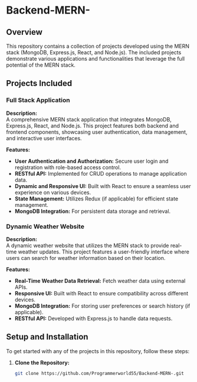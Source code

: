 # Backend-MERN-

## Overview

This repository contains a collection of projects developed using the MERN stack (MongoDB, Express.js, React, and Node.js). The included projects demonstrate various applications and functionalities that leverage the full potential of the MERN stack.

## Projects Included

### Full Stack Application

**Description:**  
A comprehensive MERN stack application that integrates MongoDB, Express.js, React, and Node.js. This project features both backend and frontend components, showcasing user authentication, data management, and interactive user interfaces.

**Features:**
- **User Authentication and Authorization:** Secure user login and registration with role-based access control.
- **RESTful API:** Implemented for CRUD operations to manage application data.
- **Dynamic and Responsive UI:** Built with React to ensure a seamless user experience on various devices.
- **State Management:** Utilizes Redux (if applicable) for efficient state management.
- **MongoDB Integration:** For persistent data storage and retrieval.

### Dynamic Weather Website

**Description:**  
A dynamic weather website that utilizes the MERN stack to provide real-time weather updates. This project features a user-friendly interface where users can search for weather information based on their location.

**Features:**
- **Real-Time Weather Data Retrieval:** Fetch weather data using external APIs.
- **Responsive UI:** Built with React to ensure compatibility across different devices.
- **MongoDB Integration:** For storing user preferences or search history (if applicable).
- **RESTful API:** Developed with Express.js to handle data requests.

## Setup and Installation

To get started with any of the projects in this repository, follow these steps:

1. **Clone the Repository:**
   ```bash
   git clone https://github.com/Programmerworld55/Backend-MERN-.git
